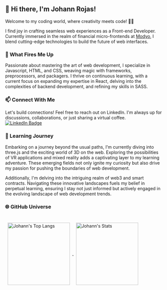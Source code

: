 ## 👋 Hi there, I'm Johann Rojas!

Welcome to my coding world, where creativity meets code! 👨‍💻

I find joy in crafting seamless web experiences as a Front-end Developer. Currently immersed in the realm of financial micro-frontends at [Modyo](https://www.modyo.com/), I blend cutting-edge technologies to build the future of web interfaces.

### 🚀 What Fires Me Up
Passionate about mastering the art of web development, I specialize in Javascript, HTML, and CSS, weaving magic with frameworks, preprocessors, and packagers. I thrive on continuous learning, with a current focus on expanding my expertise in React, delving into the complexities of backend development, and refining my skills in SASS.

### 📫 Connect With Me 

Let's build connections! Feel free to reach out on LinkedIn. I'm always up for discussions, collaborations, or just sharing a virtual coffee.
[![LinkedIn Badge](https://img.shields.io/badge/LinkedIn-Profile-informational?style=flat&logo=linkedin&logoColor=white&color=0D76A8)](https://www.linkedin.com/in/johannrp27/)


### 🌱 Learning Journey
Embarking on a journey beyond the usual paths, I'm currently diving into three.js and the exciting world of 3D on the web. Exploring the possibilities of VR applications and mixed reality adds a captivating layer to my learning adventure. These emerging fields not only ignite my curiosity but also drive my passion for pushing the boundaries of web development.

Additionally, I'm delving into the intriguing realm of web3 and smart contracts. Navigating these innovative landscapes fuels my belief in perpetual learning, ensuring I stay not just informed but actively engaged in the evolving landscape of web development trends.

### 🌐 GitHub Universe
<br>

<a href="https://github.com/johannrp27">
  <img align="center" style="margin:0.5rem; height:200px" src="https://github-readme-stats.vercel.app/api/top-langs/?username=johannrp27&theme=react&show_icons=true&hide_border=true&layout=compact" alt="Johann's Top Langs"/>
</a>


<a href="https://github.com/johannrp27">
  <img align="center" style="margin:0.5rem; height:200px" src="https://github-readme-stats.vercel.app/api?username=johannrp27&theme=react&show_icons=true&hide_border=true&count_private=true&layout=compact&line_height=22" alt="Johann's Stats"/>
</a>
